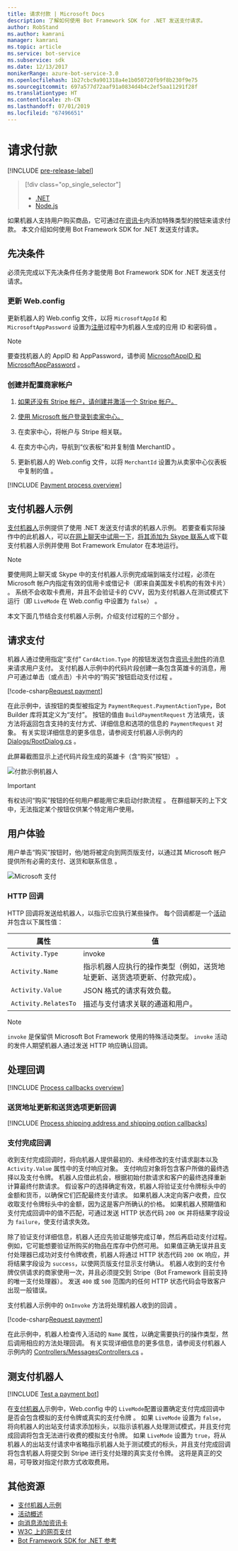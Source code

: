 ```yaml
---
title: 请求付款 | Microsoft Docs
description: 了解如何使用 Bot Framework SDK for .NET 发送支付请求。
author: RobStand
ms.author: kamrani
manager: kamrani
ms.topic: article
ms.service: bot-service
ms.subservice: sdk
ms.date: 12/13/2017
monikerRange: azure-bot-service-3.0
ms.openlocfilehash: 1b27cbc9a901318a4e1b050720fb9f8b230f9e75
ms.sourcegitcommit: 697a577d72aaf91a0834d4b4c2ef5aa11291f28f
ms.translationtype: HT
ms.contentlocale: zh-CN
ms.lasthandoff: 07/01/2019
ms.locfileid: "67496651"
---
```

# <a name="request-payment"></a>请求付款

[!INCLUDE [pre-release-label](../includes/pre-release-label-v3.md)]

> [!div class="op_single_selector"]
> - [.NET](../dotnet/bot-builder-dotnet-request-payment.md)
> - [Node.js](../nodejs/bot-builder-nodejs-request-payment.md)

如果机器人支持用户购买商品，它可通过在[资讯卡](bot-builder-dotnet-add-rich-card-attachments.md)内添加特殊类型的按钮来请求付款。 本文介绍如何使用 Bot Framework SDK for .NET 发送支付请求。

## <a name="prerequisites"></a>先决条件

必须先完成以下先决条件任务才能使用 Bot Framework SDK for .NET 发送支付请求。

### <a name="update-webconfig"></a>更新 Web.config

更新机器人的 Web.config 文件，以将 `MicrosoftAppId` 和 `MicrosoftAppPassword` 设置为[注册](~/bot-service-quickstart-registration.md)过程中为机器人生成的应用 ID 和密码值  。 

> [!NOTE]
> 要查找机器人的 AppID 和 AppPassword，请参阅 [MicrosoftAppID 和 MicrosoftAppPassword](~/bot-service-manage-overview.md#microsoftappid-and-microsoftapppassword)   。

### <a name="create-and-configure-merchant-account"></a>创建并配置商家帐户

1. <a href="https://dashboard.stripe.com/register" target="_blank">如果还没有 Stripe 帐户，请创建并激活一个 Stripe 帐户。</a>

2. <a href="https://seller.microsoft.com/dashboard/registration/seller/?accountprogram=botframework" target="_blank">使用 Microsoft 帐户登录到卖家中心。</a>

3. 在卖家中心，将帐户与 Stripe 相关联。

4. 在卖方中心内，导航到“仪表板”和并复制值 MerchantID  。

5. 更新机器人的 Web.config 文件，以将 `MerchantId` 设置为从卖家中心仪表板中复制的值  。 

[!INCLUDE [Payment process overview](../includes/snippet-payment-process-overview.md)]

## <a name="payment-bot-sample"></a>支付机器人示例

<a href="https://github.com/Microsoft/BotBuilder-Samples/tree/master/CSharp/sample-payments" target="_blank">支付机器人</a>示例提供了使用 .NET 发送支付请求的机器人示例。 若要查看实际操作中的此机器人，可以<a href="https://webchat.botframework.com/embed/paymentsample?s=d39Bk7JOMzQ.cwA.Rig.dumLki9bs3uqfWFMjXPn5PFnQVmT2VAVR1Zl1iPi07k" target="_blank">在网上聊天中试用一下</a>，<a href="https://join.skype.com/bot/9fbc0f17-43eb-40fe-bf3b-af151e6ce45e" target="_blank">将其添加为 Skype 联系人</a>或下载支付机器人示例并使用 Bot Framework Emulator 在本地运行。 

> [!NOTE]
> 要使用网上聊天或 Skype 中的支付机器人示例完成端到端支付过程，必须在 Microsoft 帐户内指定有效的信用卡或借记卡（即来自美国发卡机构的有效卡片）  。 系统不会收取卡费用，并且不会验证卡的 CVV，因为支付机器人在测试模式下运行（即 `LiveMode` 在 Web.config 中设置为 `false`）   。

本文下面几节结合支付机器人示例，介绍支付过程的三个部分  。

## <a id="request-payment"></a>请求支付

机器人通过使用指定“支付” `CardAction.Type` 的按钮发送包含[资讯卡附件](bot-builder-dotnet-add-rich-card-attachments.md)的消息来请求用户支付。 支付机器人示例中的代码片段创建一条包含英雄卡的消息，用户可通过单击（或点击）卡片中的“购买”按钮启动支付过程   。 

[!code-csharp[Request payment](../includes/code/dotnet-request-payment.cs#requestPayment)]

在此示例中，该按钮的类型被指定为 `PaymentRequest.PaymentActionType`，Bot Builder 库将其定义为“支付”。 按钮的值由 `BuildPaymentRequest` 方法填充，该方法将返回包含支持的支付方式、详细信息和选项的信息的 `PaymentRequest` 对象。 有关实现详细信息的更多信息，请参阅支付机器人示例内的 <a href="https://github.com/Microsoft/BotBuilder-Samples/tree/master/CSharp/sample-payments" target="_blank">Dialogs/RootDialog.cs</a>  。

此屏幕截图显示上述代码片段生成的英雄卡（含“购买”按钮）  。 
 
![付款示例机器人](../media/payments-bot-buy.png) 

> [!IMPORTANT]
> 有权访问“购买”按钮的任何用户都能用它来启动付款流程  。 在群组聊天的上下文中，无法指定某个按钮仅供某个特定用户使用。 

## <a id="user-experience"></a>用户体验

用户单击“购买”按钮时，他/她将被定向到网页版支付，以通过其 Microsoft 帐户提供所有必需的支付、送货和联系信息  。 

![Microsoft 支付](../media/microsoft-payment.png)

### <a name="http-callbacks"></a>HTTP 回调

HTTP 回调将发送给机器人，以指示它应执行某些操作。 每个回调都是一个[活动](bot-builder-dotnet-activities.md)并包含以下属性值： 

| 属性 | 值 |
|----|----|
| `Activity.Type` | invoke | 
| `Activity.Name` | 指示机器人应执行的操作类型（例如，送货地址更新、送货选项更新、付款完成）。 | 
| `Activity.Value` | JSON 格式的请求有效负载。 | 
| `Activity.RelatesTo` |  描述与支付请求关联的通道和用户。 | 

> [!NOTE]
> `invoke` 是保留供 Microsoft Bot Framework 使用的特殊活动类型。 `invoke` 活动的发件人期望机器人通过发送 HTTP 响应确认回调。

## <a id="process-callbacks"></a>处理回调

[!INCLUDE [Process callbacks overview](../includes/snippet-payment-process-callbacks-overview.md)]

### <a name="shipping-address-update-and-shipping-option-update-callbacks"></a>送货地址更新和送货选项更新回调

[!INCLUDE [Process shipping address and shipping option callbacks](../includes/snippet-payment-process-callbacks-1.md)]

### <a name="payment-complete-callbacks"></a>支付完成回调

收到支付完成回调时，将向机器人提供最初的、未经修改的支付请求副本以及 `Activity.Value` 属性中的支付响应对象。 支付响应对象将包含客户所做的最终选择以及支付令牌。 机器人应借此机会，根据初始付款请求和客户的最终选择重新计算最终付款请求。 假设客户的选择确定有效，机器人将验证支付令牌标头中的金额和货币，以确保它们匹配最终支付请求。  如果机器人决定向客户收费，应仅收取支付令牌标头中的金额，因为这是客户所确认的价格。 如果机器人预期值和支付完成回调中的值不匹配，可通过发送 HTTP 状态代码 `200 OK` 并将结果字段设为 `failure`，使支付请求失效。   

除了验证支付详细信息，机器人还应先验证能够完成订单，然后再启动支付过程。 例如，它可能想要验证所购买的物品在库存中仍然可用。 如果值正确无误并且支付处理器已成功对支付令牌收费，机器人将通过 HTTP 状态代码 `200 OK` 响应，并将结果字段设为 `success`，以使网页版支付显示支付确认。 机器人收到的支付令牌仅供请求的商家使用一次，并且必须提交到 Stripe（Bot Framework 目前支持的唯一支付处理器）。 发送 `400` 或 `500` 范围内的任何 HTTP 状态代码会导致客户出现一般错误。

支付机器人示例中的 `OnInvoke` 方法将处理机器人收到的回调  。 

[!code-csharp[Request payment](../includes/code/dotnet-request-payment.cs#processCallback)]

在此示例中，机器人检查传入活动的 `Name` 属性，以确定需要执行的操作类型，然后调用相应的方法处理回调。 有关实现详细信息的更多信息，请参阅支付机器人示例内的 <a href="https://github.com/Microsoft/BotBuilder-Samples/tree/master/CSharp/sample-payments" target="_blank">Controllers/MessagesControllers.cs</a>  。

## <a name="testing-a-payment-bot"></a>测支付机器人

[!INCLUDE [Test a payment bot](../includes/snippet-payment-test-bot.md)]

在<a href="https://github.com/Microsoft/BotBuilder-Samples/tree/master/CSharp/sample-payments" target="_blank">支付机器人</a>示例中，Web.config 中的 `LiveMode`配置设置确定支付完成回调中是否会包含模拟的支付令牌或真实的支付令牌  。 如果 `LiveMode` 设置为 `false`，将向机器人的出站支付请求添加标头，以指示该机器人处理测试模式，并且支付完成回调将包含无法进行收费的模拟支付令牌。 如果 `LiveMode` 设置为 `true`，将从机器人的出站支付请求中省略指示机器人处于测试模式的标头，并且支付完成回调将包含机器人将提交到 Stripe 进行支付处理的真实支付令牌。 这将是真正的交易，可导致对指定付款方式收取费用。 

## <a name="additional-resources"></a>其他资源

- <a href="https://github.com/Microsoft/BotBuilder-Samples/tree/master/CSharp/sample-payments" target="_blank">支付机器人示例</a>
- [活动概述](bot-builder-dotnet-activities.md)
- [向消息添加资讯卡](bot-builder-dotnet-add-rich-card-attachments.md)
- <a href="http://www.w3.org/Payments/" target="_blank">W3C 上的网页支付</a> 
- <a href="/dotnet/api/?view=botbuilder-3.11.0" target="_blank">Bot Framework SDK for .NET 参考</a>
